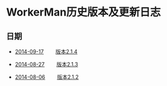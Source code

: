 # WorkerMan历史版本及更新日志

## 日期
* [2014-09-17](2014-09-17/README.md) 　　[版本2.1.4](https://github.com/walkor/workerman/archive/master.zip)

* [2014-08-27](2014-08-27/README.md) 　　[版本2.1.3](https://github.com/walkor/workerman-2.1.3/archive/master.zip)

* [2014-08-06](2014-08-06/README.md)　　 [版本2.1.2](https://github.com/walkor/workerman-2.1.2/archive/master.zip)

